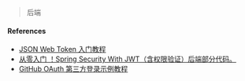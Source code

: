 > 后端


#### References
- [JSON Web Token 入门教程](https://www.ruanyifeng.com/blog/2018/07/json_web_token-tutorial.html)
- [从零入门 ！Spring Security With JWT（含权限验证）后端部分代码。](https://github.com/Snailclimb/spring-security-jwt-guide)
- [GitHub OAuth 第三方登录示例教程](https://www.ruanyifeng.com/blog/2019/04/github-oauth.html)